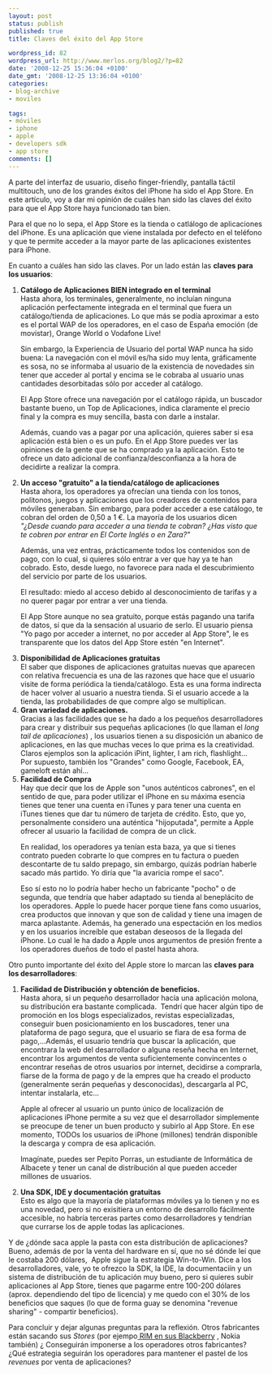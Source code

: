 ```yaml
---
layout: post
status: publish
published: true
title: Claves del éxito del App Store

wordpress_id: 82
wordpress_url: http://www.merlos.org/blog2/?p=82
date: '2008-12-25 15:36:04 +0100'
date_gmt: '2008-12-25 13:36:04 +0100'
categories:
- blog-archive
- moviles

tags:
- móviles
- iphone
- apple
- developers sdk
- app store
comments: []
---
```

<p>A parte del interfaz de usuario, diseño finger-friendly, pantalla táctil multitouch, uno de los grandes éxitos del iPhone ha sido el App Store. En este artículo, voy a dar mi opinión de cuáles han sido las claves del éxito para que el App Store haya funcionado tan bien.</p>
<p>Para el que no lo sepa, el App Store es la tienda o catlálogo de aplicaciones del iPhone. Es una aplicación que viene instalada por defecto en el teléfono y que te permite acceder a la mayor parte de las aplicaciones existentes para iPhone.</p>
<p>En cuanto a cuáles han sido las claves. Por un lado están las <strong>claves para los usuarios</strong>:</p>
<ol>
<li><strong>Catálogo de Aplicaciones BIEN integrado en el terminal</strong><br />
Hasta ahora, los terminales, generalmente, no incluían ninguna aplicación perfectamente integrada en el terminal que fuera un catálogo/tienda de aplicaciones. Lo que más se podía aproximar a esto es el portal WAP de los operadores, en el caso de España emoción (de movistar), Orange World o Vodafone Live!</p>
<p>Sin embargo, la Experiencia de Usuario del portal WAP nunca ha sido buena: La navegación con el móvil es/ha sido muy lenta, gráficamente es sosa, no se informaba al usuario de la existencia de novedades sin tener que acceder al portal y encima se le cobraba al usuario unas cantidades desorbitadas sólo por acceder al catálogo.</p>
<p>El App Store ofrece una navegación por el catálogo rápida, un buscador bastante bueno, un Top de Aplicaciones, indica claramente el precio final y la compra es muy sencilla, basta con darle a instalar.</p>
<p>Además, cuando vas a pagar por una aplicación, quieres saber si esa aplicación está bien o es un pufo. En el App Store puedes ver las opiniones de la gente que se ha comprado ya la aplicación. Esto te ofrece un dato adicional de confianza/desconfianza a la hora de decidirte a realizar la compra.</li>
<li><strong>Un acceso "gratuito" a la tienda/catálogo de aplicaciones</strong><br />
Hasta ahora, los operadores ya ofrecían una tienda con los tonos, politonos, juegos y aplicaciones que los creadores de contenidos para móviles generaban. Sin embargo, para poder acceder a ese catálogo, te cobran del orden de 0,50 a 1 €. La mayoría de los usuarios dicen<em><br />
"¿Desde cuando para acceder a una tienda te cobran? ¿Has visto que te cobren por entrar en El Corte Inglés o en Zara?"</em></p>
<p>Además, una vez entras, prácticamente todos los contenidos son de pago, con lo cual, si quieres sólo entrar a ver que hay ya te han cobrado. Esto, desde luego, no favorece para nada el descubrimiento del servicio por parte de los usuarios.</p>
<p>El resultado: miedo al acceso debido al desconocimiento de tarifas y a no querer pagar por entrar a ver una tienda.</p>
<p>El App Store aunque no sea gratuito, porque estás pagando una tarifa de datos, sí que da la sensación al usuario de serlo. El usuario piensa "Yo pago por acceder a internet, no por acceder al App Store", le es transparente que los datos del App Store estén "en Internet".</li>
<li><strong>Disponibilidad de Aplicaciones gratuitas</strong><br />
El saber que dispones de aplicaciones gratuitas nuevas que aparecen con relativa frecuencia es una de las razones que hace que el usuario visite de forma periódica la tienda/catálogo. Esta es una forma indirecta de hacer volver al usuario a nuestra tienda. Si el usuario accede a la tienda, las probabilidades de que compre algo se multiplican.</li>
<li><strong>Gran variedad de aplicaciones.</strong><br />
Gracias a las facilidades que se ha dado a los pequeños desarrolladores para crear y distribuir sus pequeñas aplicaciones (lo que llaman el <em>long tail de aplicaciones</em>) , los usuarios tienen a su disposición un abanico de aplicaciones, en las que muchas veces lo que prima es la creatividad.<br />
Claros ejemplos son la aplicación iPint, lighter, I am rich, flashlight...<br />
Por supuesto, también los "Grandes" como Google, Facebook, EA, gameloft están ahí...</li>
<li><strong>Facilidad de Compra</strong><br />
Hay que decir que los de Apple son "unos auténticos cabrones", en el sentido de que, para poder utilizar el iPhone en su máxima esencia tienes que tener una cuenta en iTunes y para tener una cuenta en iTunes tienes que dar tu número de tarjeta de crédito. Esto, que yo, personalmente considero una auténtica "hijoputada", permite a Apple ofrecer al usuario la facilidad de compra de un click.</p>
<p>En realidad, los operadores ya tení­an esta baza, ya que si tienes contrato pueden cobrarte lo que compres en tu factura o pueden descontarte de tu saldo prepago, sin embargo, quizás podrían haberle sacado más partido. Yo diría que "la avaricia rompe el saco".</p>
<p>Eso sí esto no lo podría haber hecho un fabricante "pocho" o de segunda, que tendría que haber adaptado su tienda al beneplácito de los operadores. Apple lo puede hacer porque tiene fans como usuarios, crea productos que innovan y que son de calidad y tiene una imagen de marca aplastante. Además, ha generado una espectación en los medios y en los usuarios increíble que estaban deseosos de la llegada del iPhone. Lo cual le ha dado a Apple unos argumentos de presión frente a los operadores dueños de todo el pastel hasta ahora.</li>
</ol>
<p>Otro punto importante del éxito del Apple store lo marcan las <strong>claves para los desarrolladores</strong>:</p>
<ol>
<li><strong>Facilidad de Distribución y obtención de beneficios.</strong><br />
Hasta ahora, si un pequeño desarrollador hacía una aplicación molona, su distribución era bastante complicada.  Tendrí que hacer algún tipo de promoción en los blogs especializados, revistas especializadas, conseguir buen posicionamiento en los buscadores, tener una plataforma de pago segura, que el usuario se fiara de esa forma de pago,...Además, el usuario tendrí­a que buscar la aplicación, que encontrara la web del desarrollador o alguna reseña hecha en Internet, encontrar los argumentos de venta suficientemente convincentes o encontrar reseñas de otros usuarios por internet, decidirse a comprarla, fiarse de la forma de pago y de la empres que ha creado el producto (generalmente serán pequeñas y desconocidas), descargarla al PC, intentar instalarla, etc...</p>
<p>Apple al ofrecer al usuario un punto único de localización de aplicaciones iPhone permite a su vez que el desarrollador simplemente se preocupe de tener un buen producto y subirlo al App Store. En ese momento, TODOs los usuarios de iPhone (millones) tendrán disponible la descarga y compra de esa aplicación.</p>
<p>Imagínate, puedes ser Pepito Porras, un estudiante de Informática de Albacete y tener un canal de distribución al que pueden acceder millones de usuarios.</li>
<li><strong>Una SDK, IDE y documentación gratuitas</strong><br />
Esto es algo que la mayoría de plataformas móviles ya lo tienen y no es una novedad, pero si no exisitiera un entorno de desarrollo fácilmente accesible, no habría terceras partes como desarrolladores y tendrían que currarse los de apple todas las aplicaciones.</li>
</ol>
<p>Y de ¿dónde saca apple la pasta con esta distribución de aplicaciones? Bueno, además de por la venta del hardware en sí, que no sé dónde leí que le costaba 200 dólares,  Apple sigue la estrategia Win-to-Win. Dice a los desarrolladores, vale, yo te ofrezco la SDK, la IDE, la documentaciín y un sistema de distribución de tu aplicación muy bueno, pero si quieres subir aplicaciones al App Store, tienes que pagarme entre 100-200 dólares (aprox. dependiendo del tipo de licencia) y me quedo con el 30% de los beneficios que saques (lo que de forma guay se denomina "revenue sharing" - compartir beneficios).</p>
<p>Para concluir y dejar algunas preguntas para la reflexión. Otros fabricantes están sacando sus <em>Stores</em> (por ejempo<a title="ArtÃ­culo sobre el Blackberry Store" href="http://www.canaltecnia.com/pronto-habra-una-blackberry-store"> RIM en sus Blackberry</a> , Nokia también) ¿ Conseguirán imponerse a los operadores otros fabricantes? ¿Qué estrategia seguirán los operadores para mantener el pastel de los <em>revenues</em> por venta de aplicaciones?</p>
